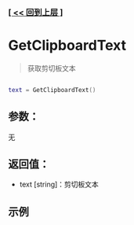 ### [[ << 回到上层 ]](README.md)

# GetClipboardText

> 获取剪切板文本

```lua

text = GetClipboardText()

```

## 参数：

无

## 返回值：

+ text [string]：剪切板文本

## 示例

```lua

```